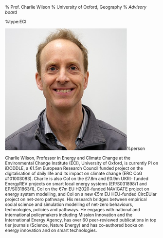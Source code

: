 % Prof. Charlie Wilson
% University of Oxford, Geography
% _Advisory board_

%type:ECI

![Charlie](Charlie.jpg)%person

Charlie Wilson, Professor in Energy and Climate Change at the Environmental Change Institute (ECI), University of Oxford, is currently PI on iDODDLE, a €1.5m European Research Council funded project on the digitalisation of daily life and its impact on climate change (ERC CoG #101003083). Charlie is also CoI on the £7.8m and £0.9m UKRI- funded EnergyREV projects on smart local energy systems (EP/S031898/1 and EP/S031863/1), CoI on the €7m EU H2020-funded NAVIGATE project on energy system modelling, and CoI on a new €5m EU HEU-funded CircEUlar project on net-zero pathways. His research bridges between empirical social science and simulation modelling of net-zero behaviours, technologies, policies and pathways. He engages with national and international policymakers including Mission Innovation and the International Energy Agency, has over 60 peer-reviewed publications in top tier journals (Science, Nature Energy) and has co-authored books on energy innovation and on smart technologies.
